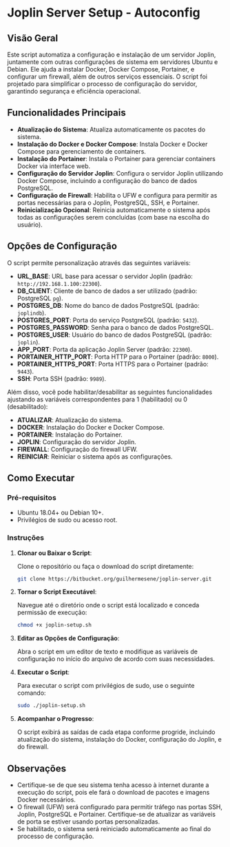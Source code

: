
# Joplin Server Setup - Autoconfig

## Visão Geral

Este script automatiza a configuração e instalação de um servidor Joplin, juntamente com outras configurações de sistema em servidores Ubuntu e Debian. Ele ajuda a instalar Docker, Docker Compose, Portainer, e configurar um firewall, além de outros serviços essenciais. O script foi projetado para simplificar o processo de configuração do servidor, garantindo segurança e eficiência operacional.

## Funcionalidades Principais

- **Atualização do Sistema**: Atualiza automaticamente os pacotes do sistema.
- **Instalação do Docker e Docker Compose**: Instala Docker e Docker Compose para gerenciamento de containers.
- **Instalação do Portainer**: Instala o Portainer para gerenciar containers Docker via interface web.
- **Configuração do Servidor Joplin**: Configura o servidor Joplin utilizando Docker Compose, incluindo a configuração do banco de dados PostgreSQL.
- **Configuração de Firewall**: Habilita o UFW e configura para permitir as portas necessárias para o Joplin, PostgreSQL, SSH, e Portainer.
- **Reinicialização Opcional**: Reinicia automaticamente o sistema após todas as configurações serem concluídas (com base na escolha do usuário).

## Opções de Configuração

O script permite personalização através das seguintes variáveis:

- **URL_BASE**: URL base para acessar o servidor Joplin (padrão: `http://192.168.1.100:22300`).
- **DB_CLIENT**: Cliente de banco de dados a ser utilizado (padrão: PostgreSQL `pg`).
- **POSTGRES_DB**: Nome do banco de dados PostgreSQL (padrão: `joplindb`).
- **POSTGRES_PORT**: Porta do serviço PostgreSQL (padrão: `5432`).
- **POSTGRES_PASSWORD**: Senha para o banco de dados PostgreSQL.
- **POSTGRES_USER**: Usuário do banco de dados PostgreSQL (padrão: `joplin`).
- **APP_PORT**: Porta da aplicação Joplin Server (padrão: `22300`).
- **PORTAINER_HTTP_PORT**: Porta HTTP para o Portainer (padrão: `8000`).
- **PORTAINER_HTTPS_PORT**: Porta HTTPS para o Portainer (padrão: `9443`).
- **SSH**: Porta SSH (padrão: `9989`).

Além disso, você pode habilitar/desabilitar as seguintes funcionalidades ajustando as variáveis correspondentes para 1 (habilitado) ou 0 (desabilitado):

- **ATUALIZAR**: Atualização do sistema.
- **DOCKER**: Instalação do Docker e Docker Compose.
- **PORTAINER**: Instalação do Portainer.
- **JOPLIN**: Configuração do servidor Joplin.
- **FIREWALL**: Configuração do firewall UFW.
- **REINICIAR**: Reiniciar o sistema após as configurações.

## Como Executar

### Pré-requisitos

- Ubuntu 18.04+ ou Debian 10+.
- Privilégios de sudo ou acesso root.

### Instruções

1. **Clonar ou Baixar o Script**:

   Clone o repositório ou faça o download do script diretamente:

   ```bash
   git clone https://bitbucket.org/guilhermesene/joplin-server.git
   ```

2. **Tornar o Script Executável**:

   Navegue até o diretório onde o script está localizado e conceda permissão de execução:

   ```bash
   chmod +x joplin-setup.sh
   ```

3. **Editar as Opções de Configuração**:

   Abra o script em um editor de texto e modifique as variáveis de configuração no início do arquivo de acordo com suas necessidades.

4. **Executar o Script**:

   Para executar o script com privilégios de sudo, use o seguinte comando:

   ```bash
   sudo ./joplin-setup.sh
   ```

5. **Acompanhar o Progresso**:

   O script exibirá as saídas de cada etapa conforme progride, incluindo atualização do sistema, instalação do Docker, configuração do Joplin, e do firewall.

## Observações

- Certifique-se de que seu sistema tenha acesso à internet durante a execução do script, pois ele fará o download de pacotes e imagens Docker necessários.
- O firewall (UFW) será configurado para permitir tráfego nas portas SSH, Joplin, PostgreSQL e Portainer. Certifique-se de atualizar as variáveis de porta se estiver usando portas personalizadas.
- Se habilitado, o sistema será reiniciado automaticamente ao final do processo de configuração.